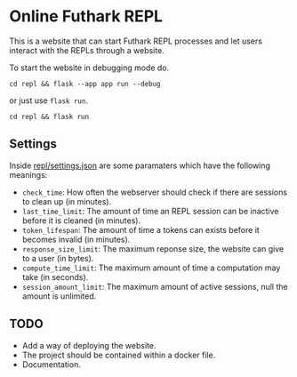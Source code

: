 # Online Futhark REPL
This is a website that can start Futhark REPL processes and let users interact with the REPLs through a website.

To start the website in debugging mode do.
```
cd repl && flask --app app run --debug
```
or just use `flask run`.
```
cd repl && flask run
```

## Settings
Inside [repl/settings.json](repl/settings.json) are some paramaters which have the following meanings:

* `check_time`: How often the webserver should check if there are sessions to clean up (in minutes). 
* `last_time_limit`: The amount of time an REPL session can be inactive before it is cleaned (in minutes).
* `token_lifespan`: The amount of time a tokens can exists before it becomes invalid (in minutes).
* `response_size_limit`: The maximum reponse size, the website can give to a user (in bytes).
* `compute_time_limit`: The maximum amount of time a computation may take (in seconds).
* `session_amount_limit`: The maximum amount of active sessions, null the amount is unlimited.

## TODO
* Add a way of deploying the website.
* The project should be contained within a docker file.
* Documentation.